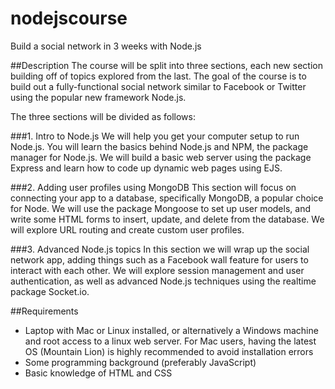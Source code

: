nodejscourse
============

Build a social network in 3 weeks with Node.js

##Description
The course will be split into three sections, each new section building off of topics explored from the last. The goal of the course is to build out a fully-functional social network similar to Facebook or Twitter using the popular new framework Node.js.

The three sections will be divided as follows:

###1. Intro to Node.js
We will help you get your computer setup to run Node.js. You will learn the basics behind Node.js and NPM, the package manager for Node.js. We will build a basic web server using the package Express and learn how to code up dynamic web pages using EJS.

###2. Adding user profiles using MongoDB
This section will focus on connecting your app to a database, specifically MongoDB, a popular choice for Node. We will use the package Mongoose to set up user models, and write some HTML forms to insert, update, and delete from the database. We will explore URL routing and create custom user profiles.

###3. Advanced Node.js topics
In this section we will wrap up the social network app, adding things such as a Facebook wall feature for users to interact with each other. We will explore session management and user authentication, as well as advanced Node.js techniques using the realtime package Socket.io.


##Requirements
* Laptop with Mac or Linux installed, or alternatively a Windows machine and root access to a linux web server. For Mac users, having the latest OS (Mountain Lion) is highly recommended to avoid installation errors
* Some programming background (preferably JavaScript)
* Basic knowledge of HTML and CSS
